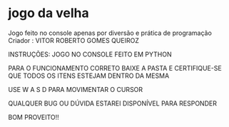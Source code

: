 # jogo da velha
Jogo feito no console apenas por diversão e prática de programação
Criador : VITOR ROBERTO GOMES QUEIROZ

INSTRUÇÕES:
JOGO NO CONSOLE FEITO EM PYTHON

PARA O FUNCIONAMENTO CORRETO BAIXE A PASTA E CERTIFIQUE-SE QUE TODOS OS ITENS ESTEJAM DENTRO DA MESMA

USE W A S D PARA MOVIMENTAR O CURSOR

QUALQUER BUG OU DÚVIDA ESTAREI DISPONÍVEL PARA RESPONDER

BOM PROVEITO!!
